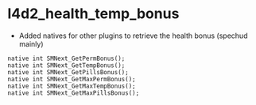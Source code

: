 # l4d2_health_temp_bonus

- Added natives for other plugins to retrieve the health bonus (spechud mainly)

```
native int SMNext_GetPermBonus();
native int SMNext_GetTempBonus();
native int SMNext_GetPillsBonus();
native int SMNext_GetMaxPermBonus();
native int SMNext_GetMaxTempBonus();
native int SMNext_GetMaxPillsBonus();
```